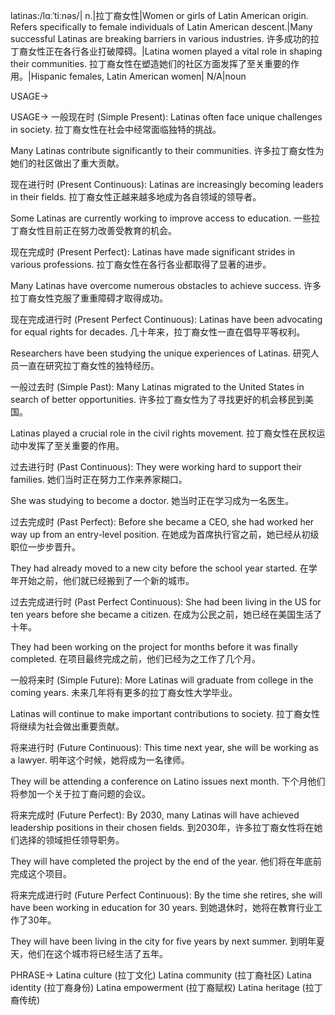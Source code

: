 latinas:/lɑːˈtiːnəs/| n.|拉丁裔女性|Women or girls of Latin American origin.  Refers specifically to female individuals of Latin American descent.|Many successful Latinas are breaking barriers in various industries. 许多成功的拉丁裔女性正在各行各业打破障碍。|Latina women played a vital role in shaping their communities. 拉丁裔女性在塑造她们的社区方面发挥了至关重要的作用。|Hispanic females, Latin American women| N/A|noun


USAGE->

USAGE->
一般现在时 (Simple Present):
Latinas often face unique challenges in society. 拉丁裔女性在社会中经常面临独特的挑战。

Many Latinas contribute significantly to their communities. 许多拉丁裔女性为她们的社区做出了重大贡献。


现在进行时 (Present Continuous):
Latinas are increasingly becoming leaders in their fields. 拉丁裔女性正越来越多地成为各自领域的领导者。

Some Latinas are currently working to improve access to education. 一些拉丁裔女性目前正在努力改善受教育的机会。


现在完成时 (Present Perfect):
Latinas have made significant strides in various professions. 拉丁裔女性在各行各业都取得了显著的进步。

Many Latinas have overcome numerous obstacles to achieve success. 许多拉丁裔女性克服了重重障碍才取得成功。


现在完成进行时 (Present Perfect Continuous):
Latinas have been advocating for equal rights for decades. 几十年来，拉丁裔女性一直在倡导平等权利。

Researchers have been studying the unique experiences of Latinas. 研究人员一直在研究拉丁裔女性的独特经历。


一般过去时 (Simple Past):
Many Latinas migrated to the United States in search of better opportunities. 许多拉丁裔女性为了寻找更好的机会移民到美国。

Latinas played a crucial role in the civil rights movement. 拉丁裔女性在民权运动中发挥了至关重要的作用。


过去进行时 (Past Continuous):
They were working hard to support their families. 她们当时正在努力工作来养家糊口。

She was studying to become a doctor. 她当时正在学习成为一名医生。


过去完成时 (Past Perfect):
Before she became a CEO, she had worked her way up from an entry-level position. 在她成为首席执行官之前，她已经从初级职位一步步晋升。

They had already moved to a new city before the school year started. 在学年开始之前，他们就已经搬到了一个新的城市。


过去完成进行时 (Past Perfect Continuous):
She had been living in the US for ten years before she became a citizen. 在成为公民之前，她已经在美国生活了十年。

They had been working on the project for months before it was finally completed. 在项目最终完成之前，他们已经为之工作了几个月。


一般将来时 (Simple Future):
More Latinas will graduate from college in the coming years. 未来几年将有更多的拉丁裔女性大学毕业。

Latinas will continue to make important contributions to society. 拉丁裔女性将继续为社会做出重要贡献。


将来进行时 (Future Continuous):
This time next year, she will be working as a lawyer. 明年这个时候，她将成为一名律师。

They will be attending a conference on Latino issues next month. 下个月他们将参加一个关于拉丁裔问题的会议。


将来完成时 (Future Perfect):
By 2030, many Latinas will have achieved leadership positions in their chosen fields. 到2030年，许多拉丁裔女性将在她们选择的领域担任领导职务。

They will have completed the project by the end of the year. 他们将在年底前完成这个项目。


将来完成进行时 (Future Perfect Continuous):
By the time she retires, she will have been working in education for 30 years. 到她退休时，她将在教育行业工作了30年。

They will have been living in the city for five years by next summer. 到明年夏天，他们在这个城市将已经生活了五年。



PHRASE->
Latina culture (拉丁文化)
Latina community (拉丁裔社区)
Latina identity (拉丁裔身份)
Latina empowerment (拉丁裔赋权)
Latina heritage (拉丁裔传统)
